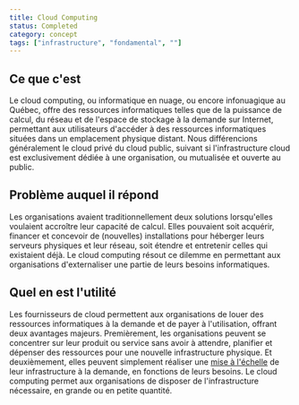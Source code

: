 ```yaml
---
title: Cloud Computing
status: Completed
category: concept
tags: ["infrastructure", "fondamental", ""]
---
```


## Ce que c'est

Le cloud computing, ou informatique en nuage, ou encore infonuagique au Québec, offre des ressources informatiques telles que de la puissance de calcul, 
du réseau et de l'espace de stockage à la demande sur Internet, permettant aux utilisateurs d'accéder à des ressources informatiques 
situées dans un emplacement physique distant. Nous différencions généralement le cloud privé du cloud public, 
suivant si l'infrastructure cloud est exclusivement dédiée à une organisation, ou mutualisée et ouverte au public.

## Problème auquel il répond

Les organisations avaient traditionnellement deux solutions lorsqu'elles voulaient accroître leur capacité de calcul. 
Elles pouvaient soit acquérir, financer et concevoir de (nouvelles) installations pour héberger leurs serveurs physiques et leur réseau, 
soit étendre et entretenir celles qui existaient déjà. Le cloud computing résout ce dilemme 
en permettant aux organisations d'externaliser une partie de leurs besoins informatiques.

## Quel en est l'utilité

Les fournisseurs de cloud permettent aux organisations de louer des ressources informatiques à la demande et de payer à l'utilisation, offrant deux avantages majeurs. 
Premièrement, les organisations peuvent se concentrer sur leur produit ou service sans avoir à attendre, 
planifier et dépenser des ressources pour une nouvelle infrastructure physique. 
Et deuxièmement, elles peuvent simplement réaliser une [mise à l'échelle](/fr/scalability/) de leur infrastructure à la demande, en fonctions de leurs besoins. 
Le cloud computing permet aux organisations de disposer de l'infrastructure nécessaire, en grande ou en petite quantité.
 
